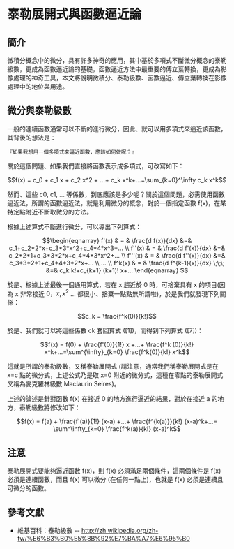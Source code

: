 # 泰勒展開式與函數逼近論

## 簡介

微積分概念中的微分，具有許多神奇的應用，其中基於多項式不斷微分概念的泰勒級數，更成為函數逼近論的基礎，函數逼近方法中最重要的傅立葉轉換，更成為影像處理的神奇工具，本文將說明微積分、泰勒級數、函數逼近、傅立葉轉換在影像處理中的地位與用途。

## 微分與泰勒級數

一般的連續函數通常可以不斷的進行微分，因此、就可以用多項式來逼近該函數，其背後的想法是：

    『如果我想用一個多項式來逼近函數，應該如何做呢？』

關於這個問題、如果我們直接將函數表示成多項式，可改寫如下：

```math
f(x) = c_0 + c_1 x + c_2 x^2 + ...+ c_k x^k+...=\sum_{k=0}^\infty c_k x^k
```

然而、這些 c0, c1, ... 等係數，到底應該是多少呢？關於這個問題，必需使用函數逼近法，所謂的函數逼近法，就是利用微分的概念，對於一個指定函數 f(x)，在某特定點附近不斷取微分的方法。

根據上述算式不斷進行微分，可以導出下列算式：

```math
\begin{eqnarray} 
f'(x) & = & \frac{d f(x)}{dx} &=& c_1+c_2*2*x+c_3*3*x^2+c_4*4*x^3+... \\
f''(x) & = & \frac{d f'(x)}{dx} &=& c_2*2*1+c_3*3*2*x+c_4*4*3*x^2+... \\
f'''(x) & = & \frac{d f''(x)}{dx} &=& c_3*3*2*1+c_4*4*3*2*x+... \\
... \\
f^k(x) & = & \frac{d f^{k-1}(x)}{dx} \;\;\; &=& c_k k!+c_{k+1} (k+1)! x+...
\end{eqnarray} 
```

於是、根據上述最後一個通用算式，若在 x 趨近於 0 時，可捨棄具有 x 的項目(因為 x 非常接近 $`0，x, x^2 `$ ... 都很小、捨棄一點點無所謂啦)，於是我們就發現下列關係：


```math
c_k = \frac{f^k(0)}{k!}
```

於是、我們就可以將這些係數 ck 套回算式 ([1])，而得到下列算式 ([7])：

```math
f(x) = f(0) + \frac{f'(0)}{1!} x +...+ \frac{f^k (0)}{k!} x^k+...=\sum^{\infty}_{k=0} \frac{f^k(0)}{k!} x^k
```

這就是所謂的泰勒級數，又稱泰勒展開式 (請注意，通常我們稱泰勒展開式是在 x=c 點的微分式，上述公式乃是取 x=0 附近的微分式，這種在零點的泰勒展開式又稱為麥克羅林級數 Maclaurin Seires)。

上述的論述是針對函數 f(x) 在接近 0 的地方進行逼近的結果，對於在接近 a 的地方，泰勒級數將修改如下：


```math
f(x) = f(a) + \frac{f'(a)}{1!} (x-a) +...+ \frac{f^{k(a)}}{k!} (x-a)^k+...= \sum^\infty_{k=0} \frac{f^k(a)}{k!} (x-a)^k
```

## 注意

泰勒展開式要能夠逼近函數 f(x)，則 f(x) 必須滿足兩個條件，這兩個條件是 f(x) 必須是連續函數，而且 f(x) 可以微分 (在任何一點上)，也就是 f(x) 必須是連續且可微分的函數。


## 參考文獻

* 維基百科：泰勒級數 -- http://zh.wikipedia.org/zh-tw/%E6%B3%B0%E5%8B%92%E7%BA%A7%E6%95%B0


